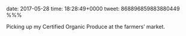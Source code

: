 date: 2017-05-28
time: 18:28:49+0000
tweet: 868896859883880449
%%%

Picking up my Certified Organic Produce at the farmers’ market.
